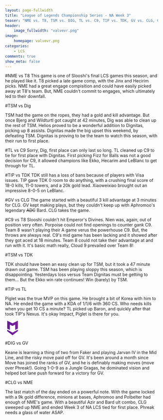 ```yaml
---
layout: page-fullwidth
title: "League of Legends Championship Series - NA Week 3"
teaser: "NME vs. T8, TSM vs. DIG, TL vs. C9, TIP vs. TDK, GV vs. CLG, C9 vs. T8, TSM vs. TDK, TIP vs. TL, DIG vs. GV, CLG vs. NME"
header:
    image_fullwidth: "valvevr.png"
image:
    homepage: valvevr.png
categories:
    - LCS
comments: true
show_meta: false
---
```


#NME vs T8
This game is one of Slooshi's final LCS games this season, and he played like it. T8 picked a late game comp, with the Jinx and Hecirim picks. NME had a great engage compisition and could have easily picked away at T8's team. But, NME couldn't commit to engages, which ultimately led to their downfall.

#TSM vs Dig

TSM had the game on the ropes, they had a gold and kill advantage. But once Bjerg and Wildturtl got caught at 42 minutes, Dig was able to clean up the rest of TSM. Helios proved to be a wonderful addition to Dignitas, picking up 8 assists. Dignitas made the big upset this weekend, by defeating TSM. Dignitas is proving to be the team to watch this season, with their run to first place.

#TL vs C9
Sorry, Dig, first place can only last so long. TL cleaned up C9 to tie for first place with Dignitas. First picking Fizz for Balls was not a good decision for C9, it allowed champions like Ekko, Hecarim and LeBlanc to get through for TL.  

#TIP vs TDK
TDK still has a loss of bans because of players with Visa issues. TIP gave TDK 0 room to do anything, with a crushing final score of 18-0 kills, 11-0 towers, and a 20k gold lead. Xiaoweixiao brought out an impressive 8-0-5 on LeBlanc. 

#GV vs CLG
The game started with a beautiful 3 kill advantage at 3 minutes for CLG. GV kept making plays, but they couldn't keep up with Aphromoo's legendary ~~ADC~~ Bard. CLG takes the game.

#C9 vs T8
Slooshi couldn't hit Emperor's Divines. Nien was, again, out of position very often. Porpoise could not find openings to counter gank C9. Team 8 wasn't playing their A game verus the powerhouse C9. But, the throws are always real.  C9's mid game has been lacking and it showed after they got aced at 18 minutes. Team 8 could not take their advantage at and run with it. It's basic math really, Cloud 9 prevailed over Team 8!

#TSM vs TDK

TDK should have been an easy clean up for TSM, but it took a 47 minute drawn out game. TSM has been playing sloppy this season, which is disappointing. Yesterdays loss versus Team Dignitas must be getting to them... But the Ekko win rate continues! Win (barely) by TSM.

#TIP vs TL

Piglet was the true MVP on this game. He brought a bit of Korea with him to NA. He ended the game with a KDA of 1/1/6 with 360 CS. Who needs kills when you get 10 CS a minute? TL picked up Baron, and quickly after that took TIP's Nexus. It's okay Impact, Piglet is there for you. 

![alt text](https://github.com/adam-p/markdown-here/raw/master/src/common/images/icon48.png "bruh")


#DIG vs GV

Keane is learning a thing of two from Faker and playing Jarvan IV in the Mid Line, and the risky move paid off for GV. It's been around a month since Move has joined the ranks of GV, and he is definably making moves (move over Phreak!). Going 1-0-9 as a Jungle Gragas, he dominated vision and helped bot lane push forward for a victory for GV. 

#CLG vs NME

The last match of the day ended on a powerful note. With the game locked with a 9k gold difference, minions at bases, Aphromoo and Polbelter had enough of NME's game. With a beautiful Azir and Bard ult combo, CLG sweeped up NME and ended Week 3 of NA LCS tied for first place. Phreak needs a glass of water ASAP.








